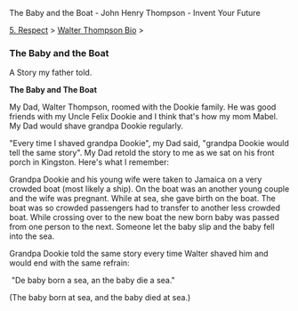 The Baby and the Boat - John Henry Thompson - Invent Your Future   
    

[5\. Respect](../../heros.md)‎ > ‎[Walter Thompson Bio](../walter-thompson-bio.md)‎ > ‎

### The Baby and the Boat

A Story my father told.  
  
**The Baby and The Boat**  
  
My Dad, Walter Thompson, roomed with the Dookie family. He was good friends with my Uncle Felix Dookie and I think that's how my mom Mabel. My Dad would shave grandpa Dookie regularly. 

  

"Every time I shaved grandpa Dookie", my Dad said, "grandpa Dookie would tell the same story". My Dad retold the story to me as we sat on his front porch in Kingston. Here's what I remember:

  

Grandpa Dookie and his young wife were taken to Jamaica on a very crowded boat (most likely a ship). On the boat was an another young couple and the wife was pregnant. While at sea, she gave birth on the boat. The boat was so crowded passengers had to transfer to another less crowded boat. While crossing over to the new boat the new born baby was passed from one person to the next. Someone let the baby slip and the baby fell into the sea.

  

Grandpa Dookie told the same story every time Walter shaved him and would end with the same refrain:

  

 "De baby born a sea, an the baby die a sea." 

(The baby born at sea, and the baby died at sea.)  
  

  

